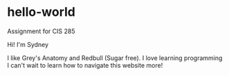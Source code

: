 # hello-world
Assignment for CIS 285 

Hi! I'm Sydney

I like Grey's Anatomy and Redbull (Sugar free). I love learning programming
I can't wait to learn how to navigate this website more!
